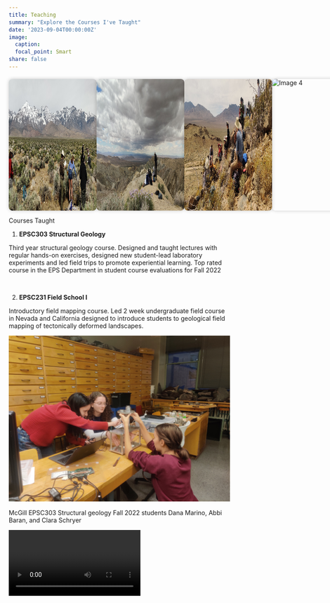 ```yaml
---
title: Teaching
summary: "Explore the Courses I've Taught"
date: '2023-09-04T00:00:00Z'
image:
  caption: 
  focal_point: Smart
share: false
---
```


<div class="image-container">
  <img src="t5.jpg" alt="Image 1" width="200" height="300">
  <img src="t7.jpg" alt="Image 2" width="200" height="300">
  <img src="t8.jpg" alt="Image 3" width="200" height="300">
  <img src="t1.jpg" alt="Image 4" width="200" height="300">
</div>


Courses Taught

1. **EPSC303 Structural Geology**

Third year structural geology course. Designed and taught lectures with regular hands-on exercises, designed new student-lead laboratory experiments and led field trips to promote experiential learning. Top rated course in the EPS Department in student course evaluations for Fall 2022

<br>

2. **EPSC231 Field School I**

Introductory field mapping course. Led 2 week undergraduate field course in Nevada and California designed to introduce students to geological field mapping of tectonically deformed landscapes.


![](prada.jpg)

McGill EPSC303 Structural geology Fall 2022 students Dana Marino, Abbi Baran, and 
Clara Schryer 

<video src="Prada.mp4" controls title="Title"></video>

<style>
/* CSS for the Teaching section */
.image-container {
  display: flex;
  justify-content: space-between;
  margin-top: 20px;
}

.image-container img {
  border-radius: 8px;
  box-shadow: 0px 0px 8px rgba(0, 0, 0, 0.2);
  transition: transform 0.2s;
}

.image-container img:hover {
  transform: scale(1.1);
}
</style>
